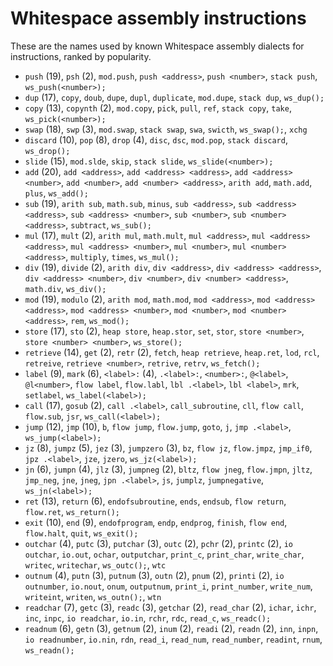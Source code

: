 # Whitespace assembly instructions

<!-- Generated by tools/generate.sh; DO NOT EDIT. -->

These are the names used by known Whitespace assembly dialects for
instructions, ranked by popularity.

- `push` (19), `psh` (2), `mod.push`, `push <address>`, `push <number>`, `stack push`, `ws_push(<number>);`
- `dup` (17), `copy`, `doub`, `dupe`, `dupl`, `duplicate`, `mod.dupe`, `stack dup`, `ws_dup();`
- `copy` (13), `copynth` (2), `mod.copy`, `pick`, `pull`, `ref`, `stack copy`, `take`, `ws_pick(<number>);`
- `swap` (18), `swp` (3), `mod.swap`, `stack swap`, `swa`, `swicth`, `ws_swap();`, `xchg`
- `discard` (10), `pop` (8), `drop` (4), `disc`, `dsc`, `mod.pop`, `stack discard`, `ws_drop();`
- `slide` (15), `mod.slde`, `skip`, `stack slide`, `ws_slide(<number>);`
- `add` (20), `add <address>`, `add <address> <address>`, `add <address> <number>`, `add <number>`, `add <number> <address>`, `arith add`, `math.add`, `plus`, `ws_add();`
- `sub` (19), `arith sub`, `math.sub`, `minus`, `sub <address>`, `sub <address> <address>`, `sub <address> <number>`, `sub <number>`, `sub <number> <address>`, `subtract`, `ws_sub();`
- `mul` (17), `mult` (2), `arith mul`, `math.mult`, `mul <address>`, `mul <address> <address>`, `mul <address> <number>`, `mul <number>`, `mul <number> <address>`, `multiply`, `times`, `ws_mul();`
- `div` (19), `divide` (2), `arith div`, `div <address>`, `div <address> <address>`, `div <address> <number>`, `div <number>`, `div <number> <address>`, `math.div`, `ws_div();`
- `mod` (19), `modulo` (2), `arith mod`, `math.mod`, `mod <address>`, `mod <address> <address>`, `mod <address> <number>`, `mod <number>`, `mod <number> <address>`, `rem`, `ws_mod();`
- `store` (17), `sto` (2), `heap store`, `heap.stor`, `set`, `stor`, `store <number>`, `store <number> <number>`, `ws_store();`
- `retrieve` (14), `get` (2), `retr` (2), `fetch`, `heap retrieve`, `heap.ret`, `lod`, `rcl`, `retreive`, `retrieve <number>`, `retrive`, `retrv`, `ws_fetch();`
- `label` (9), `mark` (6), `<label>:` (4), `.<label>:`, `<number>:`, `@<label>`, `@l<number>`, `flow label`, `flow.labl`, `lbl .<label>`, `lbl <label>`, `mrk`, `setlabel`, `ws_label(<label>);`
- `call` (17), `gosub` (2), `call .<label>`, `call_subroutine`, `cll`, `flow call`, `flow.sub`, `jsr`, `ws_call(<label>);`
- `jump` (12), `jmp` (10), `b`, `flow jump`, `flow.jump`, `goto`, `j`, `jmp .<label>`, `ws_jump(<label>);`
- `jz` (8), `jumpz` (5), `jez` (3), `jumpzero` (3), `bz`, `flow jz`, `flow.jmpz`, `jmp_if0`, `jpz .<label>`, `jze`, `jzero`, `ws_jz(<label>);`
- `jn` (6), `jumpn` (4), `jlz` (3), `jumpneg` (2), `bltz`, `flow jneg`, `flow.jmpn`, `jltz`, `jmp_neg`, `jne`, `jneg`, `jpn .<label>`, `js`, `jumplz`, `jumpnegative`, `ws_jn(<label>);`
- `ret` (13), `return` (6), `endofsubroutine`, `ends`, `endsub`, `flow return`, `flow.ret`, `ws_return();`
- `exit` (10), `end` (9), `endofprogram`, `endp`, `endprog`, `finish`, `flow end`, `flow.halt`, `quit`, `ws_exit();`
- `outchar` (4), `putc` (3), `putchar` (3), `outc` (2), `pchr` (2), `printc` (2), `io outchar`, `io.out`, `ochar`, `outputchar`, `print_c`, `print_char`, `write_char`, `writec`, `writechar`, `ws_outc();`, `wtc`
- `outnum` (4), `putn` (3), `putnum` (3), `outn` (2), `pnum` (2), `printi` (2), `io outnumber`, `io.nout`, `onum`, `outputnum`, `print_i`, `print_number`, `write_num`, `writeint`, `writen`, `ws_outn();`, `wtn`
- `readchar` (7), `getc` (3), `readc` (3), `getchar` (2), `read_char` (2), `ichar`, `ichr`, `inc`, `inpc`, `io readchar`, `io.in`, `rchr`, `rdc`, `read_c`, `ws_readc();`
- `readnum` (6), `getn` (3), `getnum` (2), `inum` (2), `readi` (2), `readn` (2), `inn`, `inpn`, `io readnumber`, `io.nin`, `rdn`, `read_i`, `read_num`, `read_number`, `readint`, `rnum`, `ws_readn();`
